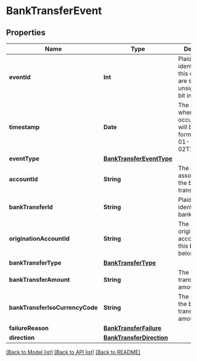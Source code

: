 # BankTransferEvent

## Properties
Name | Type | Description | Notes
------------ | ------------- | ------------- | -------------
**eventId** | **Int** | Plaid’s unique identifier for this event. IDs are sequential unsigned 64-bit integers. | 
**timestamp** | **Date** | The datetime when this event occurred. This will be of the form &#x60;2006-01-02T15:04:05Z&#x60;. | 
**eventType** | [**BankTransferEventType**](BankTransferEventType.md) |  | 
**accountId** | **String** | The account ID associated with the bank transfer. | 
**bankTransferId** | **String** | Plaid’s unique identifier for a bank transfer. | 
**originationAccountId** | **String** | The ID of the origination account that this balance belongs to. | 
**bankTransferType** | [**BankTransferType**](BankTransferType.md) |  | 
**bankTransferAmount** | **String** | The bank transfer amount. | 
**bankTransferIsoCurrencyCode** | **String** | The currency of the bank transfer amount. | 
**failureReason** | [**BankTransferFailure**](BankTransferFailure.md) |  | 
**direction** | [**BankTransferDirection**](BankTransferDirection.md) |  | 

[[Back to Model list]](../README.md#documentation-for-models) [[Back to API list]](../README.md#documentation-for-api-endpoints) [[Back to README]](../README.md)


